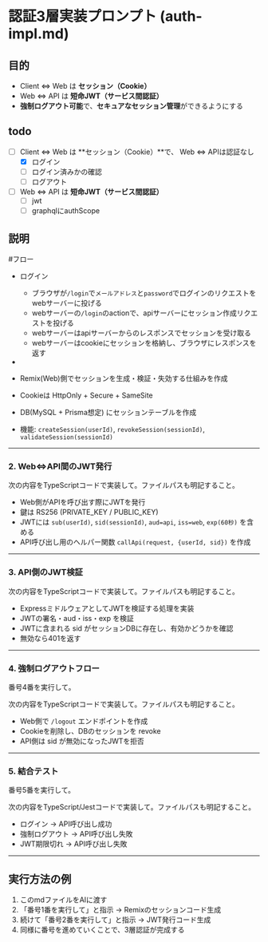 # 認証3層実装プロンプト (auth-impl.md)

## 目的
- Client ⇔ Web は **セッション（Cookie）**
- Web ⇔ API は **短命JWT（サービス間認証）**
- **強制ログアウト可能**で、**セキュアなセッション管理**ができるようにする

## todo
- [ ] Client ⇔ Web は **セッション（Cookie）**で、 Web ⇔ APIは認証なし
  - [x] ログイン
  - [ ] ログイン済みかの確認
  - [ ] ログアウト
- [ ] Web ⇔ API は **短命JWT（サービス間認証）**
  - [ ] jwt
  - [ ] graphqlにauthScope

## 説明

#フロー

- ログイン
  - ブラウザが`/login`で`メールアドレス`と`password`でログインのリクエストをwebサーバーに投げる
  - webサーバーの`/login`のactionで、apiサーバーにセッション作成リクエストを投げる
  - webサーバーはapiサーバーからのレスポンスでセッションを受け取る
  - webサーバーはcookieにセッションを格納し、ブラウザにレスポンスを返す
-


- Remix(Web)側でセッションを生成・検証・失効する仕組みを作成  
- Cookieは HttpOnly + Secure + SameSite  
- DB(MySQL + Prisma想定) にセッションテーブルを作成  
- 機能: `createSession(userId)`, `revokeSession(sessionId)`, `validateSession(sessionId)`

---

### 2. Web⇔API間のJWT発行

次の内容をTypeScriptコードで実装して。ファイルパスも明記すること。

- Web側がAPIを呼び出す際にJWTを発行  
- 鍵は RS256 (PRIVATE_KEY / PUBLIC_KEY)  
- JWTには `sub(userId)`, `sid(sessionId)`, `aud=api`, `iss=web`, `exp(60秒)` を含める  
- API呼び出し用のヘルパー関数 `callApi(request, {userId, sid})` を作成  

---

### 3. API側のJWT検証

次の内容をTypeScriptコードで実装して。ファイルパスも明記すること。

- ExpressミドルウェアとしてJWTを検証する処理を実装  
- JWTの署名・aud・iss・exp を検証  
- JWTに含まれる sid がセッションDBに存在し、有効かどうかを確認  
- 無効なら401を返す  

---

### 4. 強制ログアウトフロー
番号4番を実行して。

次の内容をTypeScriptコードで実装して。ファイルパスも明記すること。

- Web側で `/logout` エンドポイントを作成  
- Cookieを削除し、DBのセッションを revoke  
- API側は sid が無効になったJWTを拒否  

---

### 5. 結合テスト
番号5番を実行して。

次の内容をTypeScript/Jestコードで実装して。ファイルパスも明記すること。

- ログイン → API呼び出し成功  
- 強制ログアウト → API呼び出し失敗  
- JWT期限切れ → API呼び出し失敗  

---

## 実行方法の例
1. このmdファイルをAIに渡す  
2. 「番号1番を実行して」と指示 → Remixのセッションコード生成  
3. 続けて「番号2番を実行して」と指示 → JWT発行コード生成  
4. 同様に番号を進めていくことで、3層認証が完成する  
